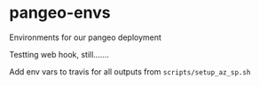 # pangeo-envs
Environments for our pangeo deployment

Testting web hook, still.......


Add env vars to travis for all outputs from `scripts/setup_az_sp.sh`



